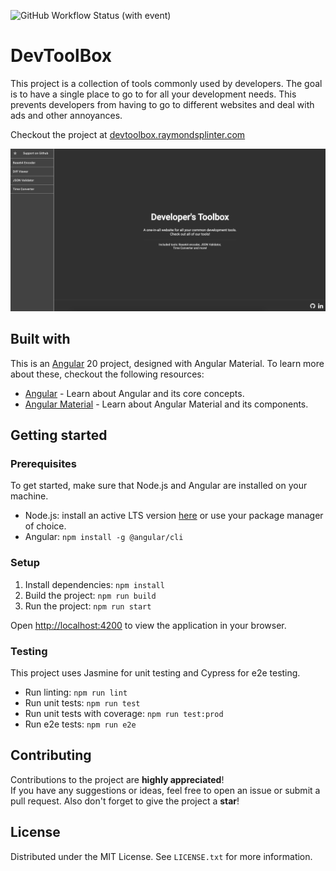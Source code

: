 ![GitHub Workflow Status (with event)][github-status-url]

# DevToolBox

This project is a collection of tools commonly used by developers.
The goal is to have a single place to go to for all your development needs.
This prevents developers from having to go to different websites and deal with ads and other annoyances.

Checkout the project at [devtoolbox.raymondsplinter.com][app-url]

[![Dev's Toolbox Screenshot][app-screenshot]][app-url]

## Built with

This is an [Angular][angular-url] 20 project, designed with Angular Material. To learn more about these, checkout the following resources:

- [Angular][angular-docs-url] - Learn about Angular and its core concepts.
- [Angular Material][angular-material-url] - Learn about Angular Material and its components.

## Getting started

### Prerequisites

To get started, make sure that Node.js and Angular are installed on your machine.

- Node.js: install an active LTS version [here][nodejs-download-url] or use your package manager of choice.
- Angular: `npm install -g @angular/cli`

### Setup

1. Install dependencies: `npm install`
2. Build the project: `npm run build`
3. Run the project: `npm run start`

Open [http://localhost:4200](http://localhost:4200) to view the application in your browser.

### Testing

This project uses Jasmine for unit testing and Cypress for e2e testing.

- Run linting: `npm run lint`
- Run unit tests: `npm run test`
- Run unit tests with coverage: `npm run test:prod`
- Run e2e tests: `npm run e2e`

## Contributing

Contributions to the project are **highly appreciated**!  
If you have any suggestions or ideas, feel free to open an issue or submit a pull request.
Also don't forget to give the project a **star**!

## License

Distributed under the MIT License. See `LICENSE.txt` for more information.

<!-- Markdown links and images -->

[app-url]: https://devtoolbox.raymondsplinter.com/

[github-status-url]: https://img.shields.io/github/actions/workflow/status/RHSplinter/DevToolBox/deploy.yml

[angular-url]: https://angular.io/

[angular-docs-url]: https://angular.io/docs

[angular-material-url]: https://material.angular.io/

[nodejs-download-url]: https://nodejs.org/en/download/

[app-screenshot]: images/app-screenshot.png
